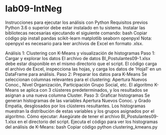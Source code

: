 ﻿# lab09-IntNeg
Instrucciones para ejecutar los análisis con Python
Requisitos previos
Python 3.6 o superior debe estar instalado en tu sistema.
Instalar las bibliotecas necesarias ejecutando el siguiente comando:
bash
Copiar código
pip install pandas scikit-learn matplotlib seaborn openpyxl
Nota: openpyxl es necesario para leer archivos de Excel en formato .xlsx.

Análisis 1: Clustering con K-Means y visualización de histogramas
Paso 1: Cargar y explorar los datos
El archivo de datos BI_Postulantes09-1.xlsx debe estar disponible en el mismo directorio que el script.
El código carga el archivo de Excel, inspecciona las hojas, y carga los datos de 'Hoja1' en un DataFrame para análisis.
Paso 2: Preparar los datos para K-Means
Se seleccionan columnas relevantes para el clustering: Apertura Nuevos Conoc., Nivel Organización, Participación Grupo Social, etc.
El algoritmo K-Means se aplica con 3 clústeres predeterminados, y los resultados se asignan a una nueva columna Cluster.
Paso 3: Graficar histogramas
Se generan histogramas de las variables Apertura Nuevos Conoc. y Grado Empatía, desglosados por los clústeres resultantes.
Los histogramas muestran la distribución de estas variables y los grupos asignados por el algoritmo.
Cómo ejecutar:
Asegúrate de tener el archivo BI_Postulantes09-1.xlsx en el directorio del script.
Ejecuta el código para ver los histogramas del análisis de K-Means:
bash
Copiar código
python clustering_kmeans.py
